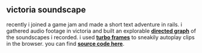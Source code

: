 ## victoria soundscape

recently i joined a game jam and made a short text adventure in rails.
i gathered audio footage in victoria and built an explorable [**directed graph**](https://en.wikipedia.org/wiki/Directed_graph) of the soundscapes i recorded.
i used [**turbo frames**](https://turbo.hotwired.dev/) to sneakily autoplay clips in the browser.
you can find [**source code here**](https://github.com/ciraben/orca24).
